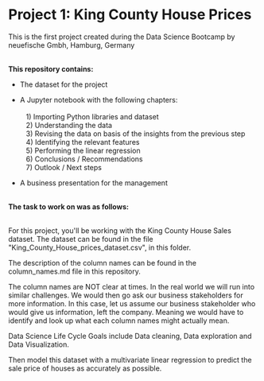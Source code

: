 # Project 1: King County House Prices
This is the first project created during the Data Science Bootcamp by neuefische Gmbh, Hamburg, Germany<br><br>

<b>This repository contains:</b>
- The dataset for the project

- A Jupyter notebook with the following chapters:<br><br>
&nbsp;&nbsp;&nbsp;1) Importing Python libraries and dataset<br>
&nbsp;&nbsp;&nbsp;2) Understanding the data<br>
&nbsp;&nbsp;&nbsp;3) Revising the data on basis of the insights from the previous step<br>
&nbsp;&nbsp;&nbsp;4) Identifying the relevant features<br>
&nbsp;&nbsp;&nbsp;5) Performing the linear regression<br>
&nbsp;&nbsp;&nbsp;6) Conclusions / Recommendations<br>
&nbsp;&nbsp;&nbsp;7) Outlook / Next steps<br>
    
- A business presentation for the management
<br>
<b>The task to work on was as follows:</b><br><br>

For this project, you'll be working with the King County House Sales dataset.  The dataset can be found in the file "King_County_House_prices_dataset.csv", in this folder.

The description of the column names can be found in the column_names.md file in this repository. 

The column names are NOT clear at times. In the real world we will run into similar challenges. We would then go ask our business stakeholders for more information. In this case, let us assume our business stakeholder who would give us information, left the company. Meaning we would have to identify and look up what each column names might actually mean.  

Data Science Life Cycle Goals include Data cleaning, Data exploration and Data Visualization.

Then model this dataset with a multivariate linear regression to predict the sale price of houses as accurately as possible.
